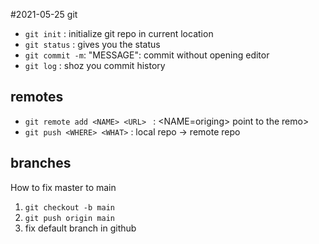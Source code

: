 #2021-05-25 git
- `git init` : initialize git repo in current location
- `git status` : gives you the status
- `git commit -m`: "MESSAGE": commit without opening editor
- `git log` : shoz you commit history
## remotes

- `git remote add <NAME> <URL> ` : <NAME=origing> point to the remo>
- `git push <WHERE> <WHAT>` : local repo -> remote repo


## branches

How to fix master to main
1. `git checkout -b main`
2. `git push origin main`
3. fix default branch in github
